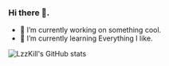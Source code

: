 ### Hi there 👋.

- 🔭 I’m currently working on something cool.
- 🌱 I’m currently learning Everything I like.

![LzzKill's GitHub stats](https://github-readme-stats.vercel.app/api?username=LzzKill&show_icons=true&theme=transparent)
